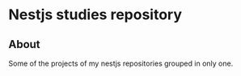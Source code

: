 # Nestjs studies repository

## About

Some of the projects of my nestjs repositories grouped in only one.
